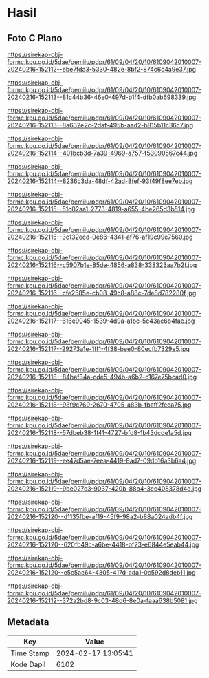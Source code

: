 # Hasil

## Foto C Plano

https://sirekap-obj-formc.kpu.go.id/5dae/pemilu/pdpr/61/09/04/20/10/6109042010007-20240216-152112--ebe7fda3-5330-482e-8bf2-874c6c4a9e37.jpg

https://sirekap-obj-formc.kpu.go.id/5dae/pemilu/pdpr/61/09/04/20/10/6109042010007-20240216-152113--81c44b36-46e0-497d-b1f4-dfb0ab698339.jpg

https://sirekap-obj-formc.kpu.go.id/5dae/pemilu/pdpr/61/09/04/20/10/6109042010007-20240216-152113--8a632e2c-2daf-495b-aad2-b815b11c36c7.jpg

https://sirekap-obj-formc.kpu.go.id/5dae/pemilu/pdpr/61/09/04/20/10/6109042010007-20240216-152114--401bcb3d-7a39-4969-a757-f53090567c44.jpg

https://sirekap-obj-formc.kpu.go.id/5dae/pemilu/pdpr/61/09/04/20/10/6109042010007-20240216-152114--8236c3da-48df-42ad-8fef-93f49f8ee7eb.jpg

https://sirekap-obj-formc.kpu.go.id/5dae/pemilu/pdpr/61/09/04/20/10/6109042010007-20240216-152115--51c02aa1-2773-4819-a655-4be265d3b514.jpg

https://sirekap-obj-formc.kpu.go.id/5dae/pemilu/pdpr/61/09/04/20/10/6109042010007-20240216-152115--3c132ecd-0e86-4341-af76-af19c99c7560.jpg

https://sirekap-obj-formc.kpu.go.id/5dae/pemilu/pdpr/61/09/04/20/10/6109042010007-20240216-152116--c5907b1e-85de-4856-a838-338323aa7b2f.jpg

https://sirekap-obj-formc.kpu.go.id/5dae/pemilu/pdpr/61/09/04/20/10/6109042010007-20240216-152116--cfe2585e-cb08-49c8-a88c-7de8d782280f.jpg

https://sirekap-obj-formc.kpu.go.id/5dae/pemilu/pdpr/61/09/04/20/10/6109042010007-20240216-152117--616e9045-1539-4d9a-a1bc-5c43ac6b4fae.jpg

https://sirekap-obj-formc.kpu.go.id/5dae/pemilu/pdpr/61/09/04/20/10/6109042010007-20240216-152117--29273a1e-1ff1-4f38-bee0-80ecfb7329e5.jpg

https://sirekap-obj-formc.kpu.go.id/5dae/pemilu/pdpr/61/09/04/20/10/6109042010007-20240216-152118--84baf34a-cde5-494b-a6b2-c167e75bcad0.jpg

https://sirekap-obj-formc.kpu.go.id/5dae/pemilu/pdpr/61/09/04/20/10/6109042010007-20240216-152118--98f9c769-2670-4705-a83b-fbaff2feca75.jpg

https://sirekap-obj-formc.kpu.go.id/5dae/pemilu/pdpr/61/09/04/20/10/6109042010007-20240216-152118--57dbeb38-1f41-4727-bfd8-1b43dcde1a5d.jpg

https://sirekap-obj-formc.kpu.go.id/5dae/pemilu/pdpr/61/09/04/20/10/6109042010007-20240216-152119--ee47d5ae-7eea-4419-8ad7-09db16a3b6a4.jpg

https://sirekap-obj-formc.kpu.go.id/5dae/pemilu/pdpr/61/09/04/20/10/6109042010007-20240216-152119--9be027c3-9037-420b-88b4-3ee408378d4d.jpg

https://sirekap-obj-formc.kpu.go.id/5dae/pemilu/pdpr/61/09/04/20/10/6109042010007-20240216-152120--d1135fbe-af19-45f9-98a2-b88a024adb4f.jpg

https://sirekap-obj-formc.kpu.go.id/5dae/pemilu/pdpr/61/09/04/20/10/6109042010007-20240216-152120--620fb49c-a6be-4418-bf23-e6844e5eab44.jpg

https://sirekap-obj-formc.kpu.go.id/5dae/pemilu/pdpr/61/09/04/20/10/6109042010007-20240216-152120--e5c5ac64-4305-417d-ada1-0c592d8deb11.jpg

https://sirekap-obj-formc.kpu.go.id/5dae/pemilu/pdpr/61/09/04/20/10/6109042010007-20240216-152112--372a2bd8-9c03-48d6-8e0a-faaa638b5081.jpg


## Metadata

| Key        | Value               |
| ---------- | ------------------- |
| Time Stamp | 2024-02-17 13:05:41 |
| Kode Dapil | 6102                |



